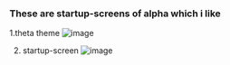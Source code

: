### These are startup-screens of alpha which i like

1.theta theme
![image](https://user-images.githubusercontent.com/53911515/179499132-3f733cb1-f89b-42d7-8cc0-fb2bd4848eb7.png)

2. startup-screen
![image](https://user-images.githubusercontent.com/53911515/179499442-19c5cbbf-e7de-4097-b9b3-4d174fb75f08.png)
